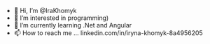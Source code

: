 - 👋 Hi, I’m @IraKhomyk
- 👀 I’m interested in programming)
- 🌱 I’m currently learning .Net and Angular
- 📫 How to reach me ... linkedin.com/in/iryna-khomyk-8a4956205

<!---
IraKhomyk/IraKhomyk is a ✨ special ✨ repository because its `README.md` (this file) appears on your GitHub profile.
You can click the Preview link to take a look at your changes.
--->
